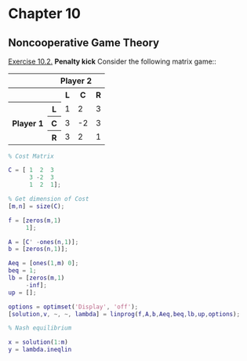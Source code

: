 # Chapter 10

## Noncooperative Game Theory 

[Exercise 10.2.](https://github.com/MarshaGomez/Optimization-Matlab-Exams/blob/master/Practice/Chapter%2010/Exercise_10_2.mlx) **Penalty kick** Consider the following matrix game::

<table>
  <tr>
    <th> </th>
    <th colspan="4">Player 2</th>
  </tr>
  <tr>
    <th> </th>
    <th> </th>
    <th>L</th>
    <th>C</th>
    <th>R</th>
  </tr>
  <tr>
    <th rowspan="4">Player 1</th>
  </tr>
   <tr>
    <th>L</th>
    <td>1</td>
    <td>2</td>
    <td>3</td>
  </tr>
   <tr>
    <th>C</th>
    <td>3</td>
    <td>-2</td>
    <td>3</td>
  </tr>
   <tr>
    <th>R</th>
    <td>3</td>
    <td>2</td>
    <td>1</td>
  </tr>
</table>



````matlab
% Cost Matrix

C = [ 1  2  3
      3 -2  3
      1  2  1];

% Get dimension of Cost
[m,n] = size(C);

f = [zeros(m,1)
     1];

A = [C' -ones(n,1)];
b = [zeros(n,1)];

Aeq = [ones(1,m) 0];
beq = 1;
lb = [zeros(m,1) 
     -inf];
up = [];

options = optimset('Display', 'off');
[solution,v, ~, ~, lambda] = linprog(f,A,b,Aeq,beq,lb,up,options);

% Nash equilibrium

x = solution(1:m)
y = lambda.ineqlin
````
